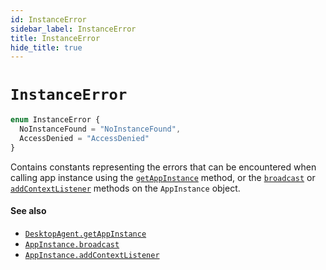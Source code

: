 ```yaml
---
id: InstanceError
sidebar_label: InstanceError
title: InstanceError
hide_title: true
---
```

# `InstanceError`

```typescript
enum InstanceError {
  NoInstanceFound = "NoInstanceFound",
  AccessDenied = "AccessDenied"
}
```

Contains constants representing the errors that can be encountered when calling app instance using the [`getAppInstance`](DesktopAgent#getAppInstance) method, or the  [`broadcast`](AppInstance#broadcast) or [`addContextListener`](AppInstance#addcontextlistener) methods on the `AppInstance` object.

#### See also
* [`DesktopAgent.getAppInstance`](DesktopAgent#getAppInstance)
* [`AppInstance.broadcast`](AppInstance#broadcast)
* [`AppInstance.addContextListener`](AppInstance#addcontextlistener)
